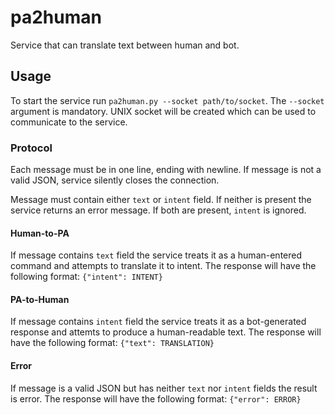 # pa2human

Service that can translate text between human and bot.

## Usage

To start the service run `pa2human.py --socket path/to/socket`. The
`--socket` argument is mandatory. UNIX socket will be created which
can be used to communicate to the service.

### Protocol

Each message must be in one line, ending with newline. If message is
not a valid JSON, service silently closes the connection.

Message must contain either `text` or `intent` field. If neither is
present the service returns an error message. If both are present,
`intent` is ignored.

#### Human-to-PA

If message contains `text` field the service treats it as a
human-entered command and attempts to translate it to intent. The
response will have the following format: `{"intent": INTENT}`

#### PA-to-Human

If message contains `intent` field the service treats it as a
bot-generated response and attemts to produce a human-readable
text. The response will have the following format: `{"text":
TRANSLATION}`

#### Error

If message is a valid JSON but has neither `text` nor `intent` fields
the result is error. The response will have the following format:
`{"error": ERROR}`
